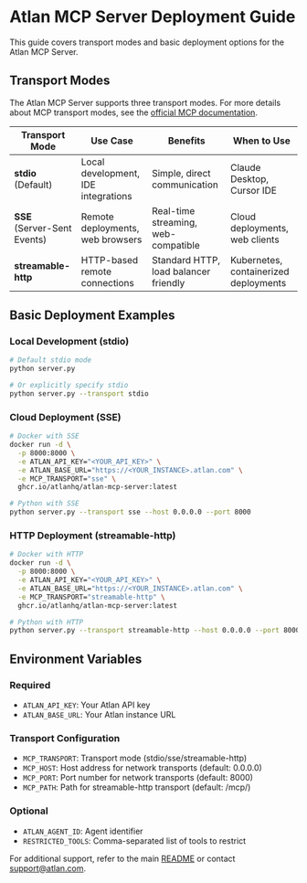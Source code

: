 # Atlan MCP Server Deployment Guide

This guide covers transport modes and basic deployment options for the Atlan MCP Server.

## Transport Modes

The Atlan MCP Server supports three transport modes. For more details about MCP transport modes, see the [official MCP documentation](https://modelcontextprotocol.io/specification/2025-06-18/basic/transports).

| Transport Mode | Use Case | Benefits | When to Use |
|---|---|---|---|
| **stdio** (Default) | Local development, IDE integrations | Simple, direct communication | Claude Desktop, Cursor IDE |
| **SSE** (Server-Sent Events) | Remote deployments, web browsers | Real-time streaming, web-compatible | Cloud deployments, web clients |
| **streamable-http** | HTTP-based remote connections | Standard HTTP, load balancer friendly | Kubernetes, containerized deployments |

## Basic Deployment Examples

### Local Development (stdio)
```bash
# Default stdio mode
python server.py

# Or explicitly specify stdio
python server.py --transport stdio
```

### Cloud Deployment (SSE)
```bash
# Docker with SSE
docker run -d \
  -p 8000:8000 \
  -e ATLAN_API_KEY="<YOUR_API_KEY>" \
  -e ATLAN_BASE_URL="https://<YOUR_INSTANCE>.atlan.com" \
  -e MCP_TRANSPORT="sse" \
  ghcr.io/atlanhq/atlan-mcp-server:latest

# Python with SSE
python server.py --transport sse --host 0.0.0.0 --port 8000
```

### HTTP Deployment (streamable-http)
```bash
# Docker with HTTP
docker run -d \
  -p 8000:8000 \
  -e ATLAN_API_KEY="<YOUR_API_KEY>" \
  -e ATLAN_BASE_URL="https://<YOUR_INSTANCE>.atlan.com" \
  -e MCP_TRANSPORT="streamable-http" \
  ghcr.io/atlanhq/atlan-mcp-server:latest

# Python with HTTP
python server.py --transport streamable-http --host 0.0.0.0 --port 8000
```

## Environment Variables

### Required
- `ATLAN_API_KEY`: Your Atlan API key
- `ATLAN_BASE_URL`: Your Atlan instance URL

### Transport Configuration
- `MCP_TRANSPORT`: Transport mode (stdio/sse/streamable-http)
- `MCP_HOST`: Host address for network transports (default: 0.0.0.0)
- `MCP_PORT`: Port number for network transports (default: 8000)
- `MCP_PATH`: Path for streamable-http transport (default: /mcp/)

### Optional
- `ATLAN_AGENT_ID`: Agent identifier
- `RESTRICTED_TOOLS`: Comma-separated list of tools to restrict

For additional support, refer to the main [README](../README.md) or contact support@atlan.com.
